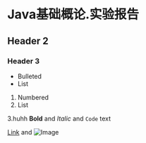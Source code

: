 # Java基础概论.实验报告
## Header 2
### Header 3

- Bulleted
- List

1. Numbered
2. List

3.huhh
**Bold** and _Italic_ and `Code` text

[Link](url) and ![Image](src)
